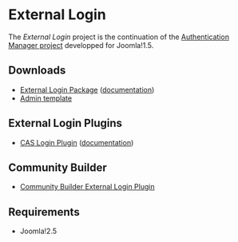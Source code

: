 External Login
===============

The *External Login* project is the continuation of the [Authentication Manager project](http://joomlacode.org/gf/project/auth_manager/) developped for Joomla!1.5.

Downloads
---------

* [External Login Package](https://github.com/downloads/chdemko/joomla-external-login/pkg_externallogin-2.0.3.zip) ([documentation](https://github.com/downloads/chdemko/joomla-external-login/External_Login_package-2.0.3-User_Guide-en-GB.pdf))
* [Admin template](https://github.com/downloads/chdemko/joomla-external-login/tpl_externallogin-2.0.3.zip)

External Login Plugins
----------------------

* [CAS Login Plugin](https://github.com/downloads/chdemko/joomla-external-login/plg_system_caslogin-2.0.3.zip) ([documentation](https://github.com/downloads/chdemko/joomla-external-login/CAS_Plugin-2.0.3-User_Guide-en-GB.pdf))

Community Builder
-----------------

* [Community Builder External Login Plugin](https://github.com/downloads/chdemko/joomla-external-login/plg_user_cbexternallogin-2.0.3.zip)

Requirements
------------

* Joomla!2.5

